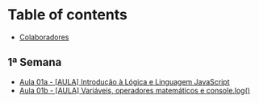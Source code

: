 # Table of contents

* [Colaboradores](README.md)

## 1ª Semana <a href="#1ª Semana" id="1ª Semana"></a>

* [Aula 01a - \[AULA\] Introdução à Lógica e Linguagem JavaScript](<1ª Semana/aula-01a-aula-introducao-a-logica-e-linguagem-javascript.md>)
* [Aula 01b - \[AULA\] Variáveis, operadores matemáticos e console.log()](<1ª Semana/aula-01b-aula-variaveis-operadores-matematicos-e-console.log.md>)

